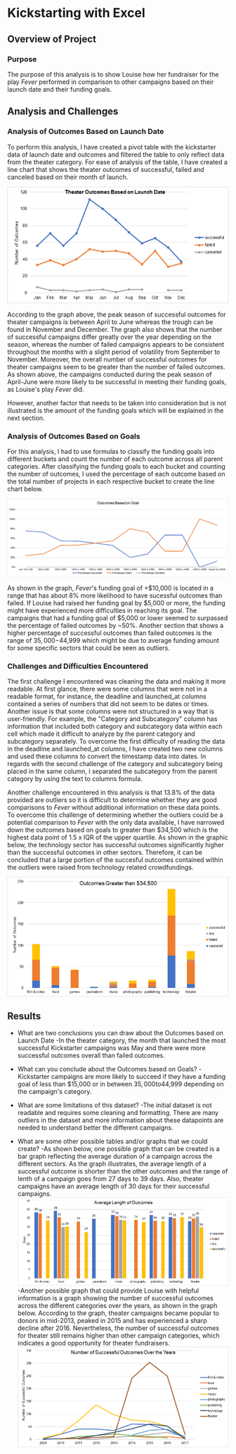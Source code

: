 # Kickstarting with Excel

## Overview of Project

### Purpose
The purpose of this analysis is to show Louise how her fundraiser for the play *Fever* performed in comparison to other campaigns based on their launch date and their funding goals.
## Analysis and Challenges


### Analysis of Outcomes Based on Launch Date

To perform this analysis, I have created a pivot table with the kickstarter data of launch date and outcomes and filtered the table to only reflect data from the theater category. For ease of analysis of the table, I have created a line chart that shows the theater outcomes of successful, failed and canceled based on their month of launch.

![Theater_Outcomes_vs_Launch](Theater_Outcomes_vs_Launch.png)

According to the graph above, the peak season of successful outcomes for theater campaigns is between April to June whereas the trough can be found in November and December. The graph also shows that the number of successful campaigns differ greatly over the year depending on the season, whereas the number of failed campaigns appears to be consistent throughout the months with a slight period of volatility from September to November. Moreover, the overall number of successful outcomes for theater campaigns seem to be greater than the number of failed outcomes. As shown above, the campaigns conducted during the peak season of April-June were more likely to be successful in meeting their funding goals, as Louise's play *Fever* did.

However, another factor that needs to be taken into consideration but is not illustrated is the amount of the funding goals which will be explained in the next section.

### Analysis of Outcomes Based on Goals
For this analysis, I had to use formulas to classify the funding goals into different buckets and count the number of each outcome across all parent categories. After classifying the funding goals to each bucket and counting the number of outcomes, I used the percentage of each outcome based on the total number of projects in each respective bucket to create the line chart below.

![Outcomes_vs_Goals_Fever](Outcomes_vs_Goals.png)

As shown in the graph, *Fever*'s funding goal of +$10,000 is located in a range that has about 8% more likelihood to have sucessful outcomes than failed. If Louise had raised her funding goal by $5,000 or more, the funding might have experienced more difficulties in reaching its goal. The campaigns that had a funding goal of $5,000 or lower seemed to surpassed the percentage of failed outcomes by ~50%. Another section that shows a higher percentage of successful outcomes than failed outcomes is the range of $35,000-$44,999 which might be due to average funding amount for some specific sectors that could be seen as outliers.  

### Challenges and Difficulties Encountered
The first challenge I encountered was cleaning the data and making it more readable. At first glance, there were some columns that were not in a readable format, for instance, the deadline and launched_at columns contained a series of numbers that did not seem to be dates or times. Another issue is that some columns were not structured in a way that is user-friendly. For example, the "Category and Subcategory" column has information that included both category and subcategory data within each cell which made it difficult to analyze by the parent category and subcategory separately. To overcome the first difficulty of reading the data in the deadline and launched_at columns, I have created two new columns and used these columns to convert the timestamp data into dates. In regards with the second challenge of the category and subcategory being placed in the same column, I separated the subcategory from the parent category by using the text to columns formula.  

Another challenge encountered in this analysis is that 13.8% of the data provided are outliers so it is difficult to determine whether they are good comparisons to *Fever* without additional information on these data points. To overcome this challenge of determining whether the outliers could be a potential comparison to *Fever* with the only data available, I have narrowed down the outcomes based on goals to greater than $34,500 which is the highest data point of 1.5 x IQR of the upper quartile. As shown in the graphic below, the technology sector has successful outcomes significantly higher than the successful outcomes in other sectors. Therefore, it can be concluded that a large portion of the succesful outcomes contained within the outliers were raised from technology related crowdfundings.    

![Outcomes_Greater_Than_34500](Outcomes_Greater_Than_34500.png)

## Results

- What are two conclusions you can draw about the Outcomes based on Launch Date -In the theater category, the month that launched the most successful Kickstarter campaigns was May and there were more successful outcomes overall than failed outcomes.  
- What can you conclude about the Outcomes based on Goals?
-Kickstarter campaigns are more likely to succeed if they have a funding goal of less than $15,000 or in between $35,000 to$44,999 depending on the campaign's category.
- What are some limitations of this dataset?
-The initial dataset is not readable and requires some cleaning and formatting. There are many outliers in the dataset and more information about these datapoints are needed to understand better the different campaigns. 

- What are some other possible tables and/or graphs that we could create?
-As shown below, one possible graph that can be created is a bar graph reflecting the average duration of a campaign across the different sectors. As the graph illustrates, the average length of a successful outcome is shorter than the other outcomes and the range of lenth of a campaign goes from 27 days to 39 days. Also, theater campaigns have an average length of 30 days for their successful campaigns. 
![Average_Legth_of_Outcomes](Average_Length_of_Outcomes.png)
-Another possible graph that could provide Louise with helpful information is a graph showing the number of successful outcomes across the different categories over the years, as shown in the graph below. According to the graph, theater campaigns became popular to donors in mid-2013, peaked in 2015 and has experienced a sharp decline after 2016. Nevertheless, the number of successful outcomes for theater still remains higher than other campaign categories, which indicates a good opportunity for theater fundraisers.    
![Successful_Outcomes_Over_the_Years](Successful_Outcomes_Over_the_Years.PNG) 